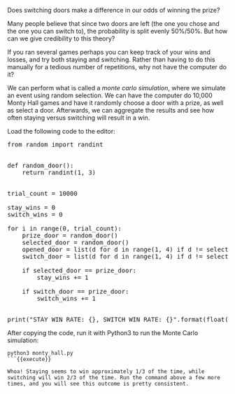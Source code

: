 Does switching doors make a difference in our odds of winning the prize? 

Many people believe that since two doors are left (the one you chose and the one you can switch to), the probability is split evenly 50%/50%. But how can we give credibility to this theory? 

If you ran several games perhaps you can keep track of your wins and losses, and try both staying and switching. Rather than having to do this manually for a tedious number of repetitions, why not have the computer do it? 

We can perform what is called a *monte carlo simulation*, where we simulate an event using random selection. We can have the computer do 10,000 Monty Hall games and have it randomly choose a door with a prize, as well as select a door. Afterwards, we can aggregate the results and see how often staying versus switching will result in a win. 


Load the following code to the editor: 

<pre class="file" data-filename="monty_hall.py" data-target="replace">
from random import randint


def random_door():
    return randint(1, 3)


trial_count = 10000

stay_wins = 0
switch_wins = 0

for i in range(0, trial_count):
    prize_door = random_door()
    selected_door = random_door()
    opened_door = list(d for d in range(1, 4) if d != selected_door and d != prize_door)[0]
    switch_door = list(d for d in range(1, 4) if d != selected_door and d != opened_door)[0]

    if selected_door == prize_door:
        stay_wins += 1

    if switch_door == prize_door:
        switch_wins += 1


print("STAY WIN RATE: {}, SWITCH WIN RATE: {}".format(float(stay_wins)/float(trial_count), float(switch_wins)/float(trial_count)))
</pre>

After copying the code, run it with Python3 to run the Monte Carlo simulation: 

```
python3 monty_hall.py
```{{execute}}

Whoa! Staying seems to win approximately 1/3 of the time, while switching will win 2/3 of the time. Run the command above a few more times, and you will see this outcome is pretty consistent. 
